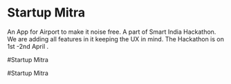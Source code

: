 
# Startup Mitra

An App for Airport to make it noise free. A part of Smart India Hackathon.
We are adding all features in it keeping the UX in mind.
The Hackathon is on 1st -2nd April . 





#Startup Mitra

#Startup Mitra
